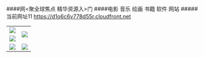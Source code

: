 ####网<聚全球焦点 精华资源入>门
####电影 音乐 绘画 书籍 软件 网站
#####当前网址11 https://d1o6c6v778d55r.cloudfront.net

<table>
  <tr>
    <td><a href="https://d1nflejuilwrpw.cloudfront.net/ogUP.aspx?name=ZYZG.mp4" target="_blank"><img src="https://d1nflejuilwrpw.cloudfront.net/Up/ZYZG.jpg" /></a></td>
    <td rowspan=2><a href="https://d1nflejuilwrpw.cloudfront.net/ogUP.aspx?name=WJ.mp4" target="_blank"><img src="https://d1nflejuilwrpw.cloudfront.net/Up/WJ.jpg" /></a></td>
  </tr>
  <tr>
    <td><a href="https://d1nflejuilwrpw.cloudfront.net/ogUP.aspx?name=DKC.mp4&count=11" target="_blank"><img src="https://d1nflejuilwrpw.cloudfront.net/Up/DKC.jpg" /></a></td>
  </tr>
  <tr>
    <td><a href="https://d1nflejuilwrpw.cloudfront.net/ogUP.aspx?name=FZYX.mp4" target="_blank"><img src="https://d1nflejuilwrpw.cloudfront.net/Up/FZYX.jpg" /></a></td>
    <td rowspan=2><a href="https://d1nflejuilwrpw.cloudfront.net/ogUP.aspx?name=BYWXY.mp4" target="_blank"><img src="https://d1nflejuilwrpw.cloudfront.net/Up/BYWXY.jpg" /></a></td>
  </tr>
</table>
